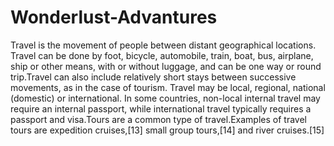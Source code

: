 # Wonderlust-Advantures
Travel is the movement of people between distant geographical locations.
 Travel can be done by foot, bicycle, automobile, train, boat, bus, airplane, ship or other means, with or without luggage, and can be one way or round trip.Travel can also include relatively short stays between successive movements, as in the case of tourism.
 Travel may be local, regional, national (domestic) or international.
 In some countries, non-local internal travel may require an internal passport, while international travel typically requires a passport and visa.Tours are a common type of travel.Examples of travel tours are expedition cruises,[13] small group tours,[14] and river cruises.[15]
